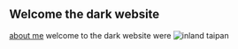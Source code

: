 ## Welcome the dark website 
[about me](about)
welcome to the dark website were 
![inland taipan](http://digitalmode.net/wp-content/uploads/2016/12/Inland-Taipan.png)

